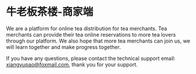 # 牛老板茶楼-商家端

We are a platform for online tea distribution for tea merchants. Tea merchants can provide their tea online reservations to more tea lovers through our platform. We also hope that more tea merchants can join us, we will learn together and make progress together.

If you have any questions, please contact the technical support email: xiangyupao@foxmail.com, thank you for your support.
